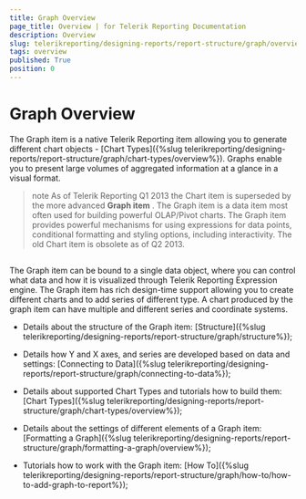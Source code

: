 ```yaml
---
title: Graph Overview
page_title: Overview | for Telerik Reporting Documentation
description: Overview
slug: telerikreporting/designing-reports/report-structure/graph/overview
tags: overview
published: True
position: 0
---
```


# Graph Overview



The Graph item is a native Telerik Reporting item allowing you to generate different chart objects         - [Chart Types]({%slug telerikreporting/designing-reports/report-structure/graph/chart-types/overview%}). Graphs enable you to present         large volumes of aggregated information at a glance in a visual format.       

>note As of Telerik Reporting Q1 2013 the Chart item is superseded by the more advanced  __Graph item__ .           The Graph item is a data item most often used for building powerful OLAP/Pivot charts.           The Graph item provides powerful mechanisms for using expressions for data points,           conditional formatting and styling options, including interactivity.         The old Chart item is obsolete as of Q2 2013.


## 

The Graph item can be bound to a single data object, where you can control what data and how it is visualized through Telerik Reporting Expression engine.           The Graph item has rich design-time support allowing you to create different charts and to add series of different type.           A chart produced by the graph item can have multiple and different series and coordinate systems.         

* Details about the structure of the Graph item: [Structure]({%slug telerikreporting/designing-reports/report-structure/graph/structure%});             

* Details how Y and X axes, and series are developed based on data and settings: [Connecting to Data]({%slug telerikreporting/designing-reports/report-structure/graph/connecting-to-data%});             

* Details about supported Chart Types and tutorials how to build them: [Chart Types]({%slug telerikreporting/designing-reports/report-structure/graph/chart-types/overview%});             

* Details about the settings of different elements of a Graph item: [Formatting a Graph]({%slug telerikreporting/designing-reports/report-structure/graph/formatting-a-graph/overview%});             

* Tutorials how to work with the Graph item: [How To]({%slug telerikreporting/designing-reports/report-structure/graph/how-to/how-to-add-graph-to-report%});             

